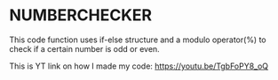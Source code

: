 # NUMBERCHECKER
This code function uses if-else structure and a modulo operator(%) to check if a certain number is odd or even.

This is YT link on how I made my code:
https://youtu.be/TgbFoPY8_oQ
